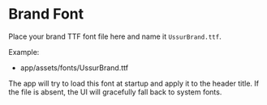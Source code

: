 # Brand Font

Place your brand TTF font file here and name it `UssurBrand.ttf`.

Example:
- app/assets/fonts/UssurBrand.ttf

The app will try to load this font at startup and apply it to the header title. If the file is absent, the UI will gracefully fall back to system fonts.